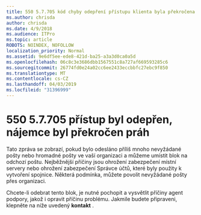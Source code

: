 ```yaml
---
title: 550 5.7.705 kód chyby odepření přístupu klienta byla překročena prahová hodnota
ms.author: chrisda
author: chrisda
ms.date: 4/9/2018
ms.audience: ITPro
ms.topic: article
ROBOTS: NOINDEX, NOFOLLOW
localization_priority: Normal
ms.assetid: 9e6df5ee-ede8-421d-ba25-a3a3d0ca0a5d
ms.openlocfilehash: 06c8c3e3686dbb1567551c8a727af669593285c6
ms.sourcegitcommit: 26774fd0e24a02cc6ee2433eccbbfc27ebc9f850
ms.translationtype: MT
ms.contentlocale: cs-CZ
ms.lasthandoff: 04/03/2019
ms.locfileid: "31396999"
---
```

# <a name="550-57705-access-denied-tenant-has-exceeded-threshold"></a>550 5.7.705 přístup byl odepřen, nájemce byl překročen práh

Tato zpráva se zobrazí, pokud bylo odesláno příliš mnoho nevyžádané pošty nebo hromadné pošty ve vaší organizaci a můžeme umístit blok na odchozí poštu.
Nejběžnější příčiny jsou ohrožení zabezpečení místní servery nebo ohrožení zabezpečení Správce účtů, které byly použity k vytvoření spojnice. Některá podmínka, můžete povolit nevyžádané pošty přes organizaci.

Chcete-li odebrat tento blok, je nutné pochopit a vysvětlit příčiny agent podpory, jakož i opravit příčinu problému.
Jakmile budete připraveni, klepněte na níže uvedený **kontakt** .

